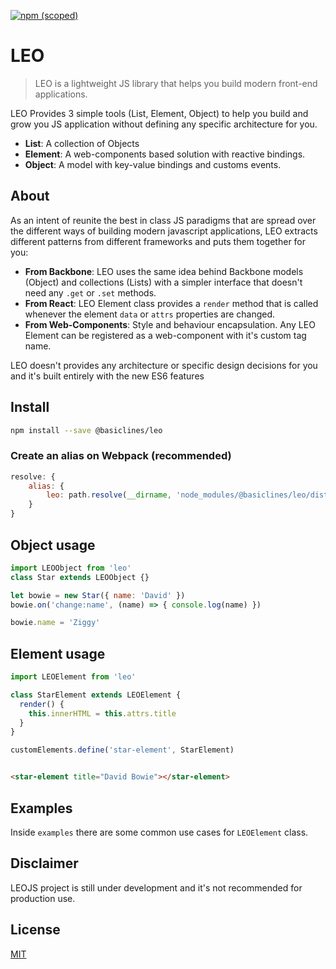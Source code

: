 [![npm (scoped)](https://img.shields.io/npm/v/@basiclines/leo.svg?style=flat-square)](https://www.npmjs.com/package/@basiclines/leo)

# LEO

> LEO is a lightweight JS library that helps you build modern front-end applications.

LEO Provides 3 simple tools (List, Element, Object) to help you build and grow you JS application without defining any specific architecture for you.

* **List**: A collection of Objects
* **Element**: A web-components based solution with reactive bindings.
* **Object**: A model with key-value bindings and customs events.

## About

As an intent of reunite the best in class JS paradigms that are spread over the different ways of building modern javascript applications, LEO extracts different patterns from different frameworks and puts them together for you:

* **From Backbone**: LEO uses the same idea behind Backbone models (Object) and collections (Lists) with a simpler interface that doesn't need any `.get` or `.set` methods.
* **From React**: LEO Element class provides a `render` method that is called whenever the element `data` or `attrs` properties are changed.
* **From Web-Components**: Style and behaviour encapsulation. Any LEO Element can be registered as a web-component with it's custom tag name.

LEO doesn't provides any architecture or specific design decisions for you and it's built entirely with the new ES6 features

## Install

```bash
npm install --save @basiclines/leo
```

### Create an alias on Webpack (recommended)

```js
resolve: {
    alias: {
        leo: path.resolve(__dirname, 'node_modules/@basiclines/leo/dist/leo')
    }
}
```

## Object usage

```js
import LEOObject from 'leo'
class Star extends LEOObject {}

let bowie = new Star({ name: 'David' })
bowie.on('change:name', (name) => { console.log(name) })

bowie.name = 'Ziggy'
```

## Element usage

```js
import LEOElement from 'leo'

class StarElement extends LEOElement {
  render() {
    this.innerHTML = this.attrs.title
  }
}

customElements.define('star-element', StarElement)
```

```html

<star-element title="David Bowie"></star-element>

```


## Examples

Inside `examples` there are some common use cases for `LEOElement` class.



## Disclaimer
LEOJS project is still under development and it's not recommended for production use.

## License

[MIT](http://vjpr.mit-license.org)
